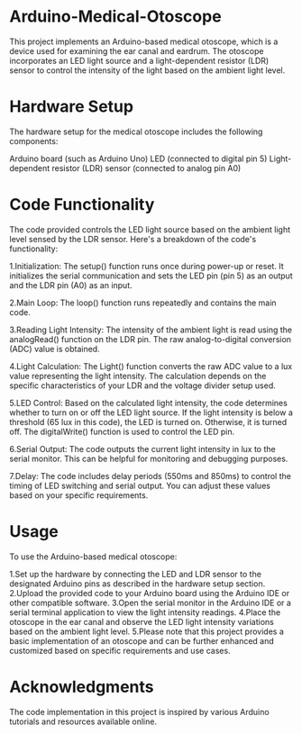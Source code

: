 # Arduino-Medical-Otoscope
This project implements an Arduino-based medical otoscope, which is a device used for examining the ear canal and eardrum. The otoscope incorporates an LED light source and a light-dependent resistor (LDR) sensor to control the intensity of the light based on the ambient light level.

# Hardware Setup
The hardware setup for the medical otoscope includes the following components:

Arduino board (such as Arduino Uno)
LED (connected to digital pin 5)
Light-dependent resistor (LDR) sensor (connected to analog pin A0)

# Code Functionality
The code provided controls the LED light source based on the ambient light level sensed by the LDR sensor. Here's a breakdown of the code's functionality:

1.Initialization: The setup() function runs once during power-up or reset. It initializes the serial communication and sets the LED pin (pin 5) as an output and the LDR pin (A0) as an input.

2.Main Loop: The loop() function runs repeatedly and contains the main code.

3.Reading Light Intensity: The intensity of the ambient light is read using the analogRead() function on the LDR pin. The raw analog-to-digital conversion (ADC) value is obtained.

4.Light Calculation: The Light() function converts the raw ADC value to a lux value representing the light intensity. The calculation depends on the specific characteristics of your LDR and the voltage divider setup used.

5.LED Control: Based on the calculated light intensity, the code determines whether to turn on or off the LED light source. If the light intensity is below a threshold (65 lux in this code), the LED is turned on. Otherwise, it is turned off. The digitalWrite() function is used to control the LED pin.

6.Serial Output: The code outputs the current light intensity in lux to the serial monitor. This can be helpful for monitoring and debugging purposes.

7.Delay: The code includes delay periods (550ms and 850ms) to control the timing of LED switching and serial output. You can adjust these values based on your specific requirements.

# Usage
To use the Arduino-based medical otoscope:

1.Set up the hardware by connecting the LED and LDR sensor to the designated Arduino pins as described in the hardware setup section.
2.Upload the provided code to your Arduino board using the Arduino IDE or other compatible software.
3.Open the serial monitor in the Arduino IDE or a serial terminal application to view the light intensity readings.
4.Place the otoscope in the ear canal and observe the LED light intensity variations based on the ambient light level.
5.Please note that this project provides a basic implementation of an otoscope and can be further enhanced and customized based on specific requirements and use cases.

# Acknowledgments
The code implementation in this project is inspired by various Arduino tutorials and resources available online.
